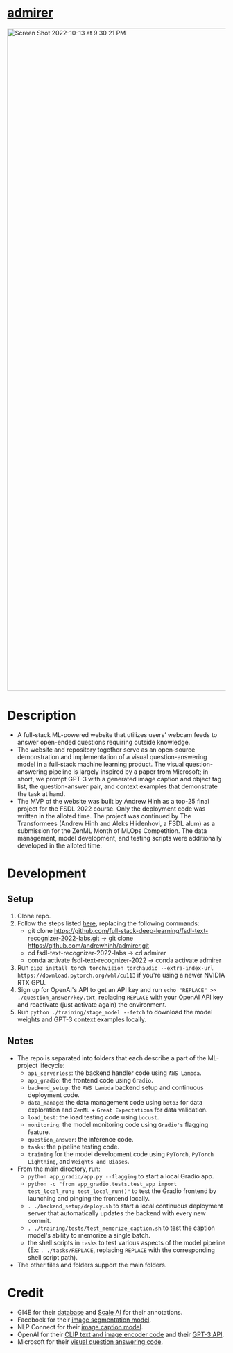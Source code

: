 # [admirer](https://admirer.loca.lt/)
<img width="1525" alt="Screen Shot 2022-10-13 at 9 30 21 PM" src="https://user-images.githubusercontent.com/40700820/195763037-1f5ca861-3eac-4338-8785-f6f16da79ad5.png">

# Description
- A full-stack ML-powered website that utilizes users’ webcam feeds to answer open-ended questions requiring outside knowledge.
- The website and repository together serve as an open-source demonstration and implementation of a visual question-answering model in a full-stack machine learning product. The visual question-answering pipeline is largely inspired by a paper from Microsoft; in short, we prompt GPT-3 with a generated image caption and object tag list, the question-answer pair, and context examples that demonstrate the task at hand.
- The MVP of the website was built by Andrew Hinh as a top-25 final project for the FSDL 2022 course. Only the deployment code was written in the alloted time. The project was continued by The Transformees (Andrew Hinh and Aleks Hiidenhovi, a FSDL alum) as a submission for the ZenML Month of MLOps Competition. The data management, model development, and testing scripts were additionally developed in the alloted time.

# Development
## Setup
1. Clone repo.
2. Follow the steps listed [here](https://github.com/full-stack-deep-learning/fsdl-text-recognizer-2022-labs/tree/main/setup#local), replacing the following commands:
    - git clone https://github.com/full-stack-deep-learning/fsdl-text-recognizer-2022-labs.git -> git clone https://github.com/andrewhinh/admirer.git
    - cd fsdl-text-recognizer-2022-labs -> cd admirer
    - conda activate fsdl-text-recognizer-2022 -> conda activate admirer
3. Run `pip3 install torch torchvision torchaudio --extra-index-url https://download.pytorch.org/whl/cu113` if you're using a newer NVIDIA RTX GPU.
4. Sign up for OpenAI's API to get an API key and run `echo "REPLACE" >> ./question_answer/key.txt`, replacing `REPLACE` with your OpenAI API key and reactivate (just activate again) the environment.
5. Run `python ./training/stage_model --fetch` to download the model weights and GPT-3 context examples locally.
## Notes
- The repo is separated into folders that each describe a part of the ML-project lifecycle:
    - `api_serverless`: the backend handler code using `AWS Lambda`.
    - `app_gradio`: the frontend code using `Gradio`.
    - `backend_setup`: the `AWS Lambda` backend setup and continuous deployment code.
    - `data_manage`: the data management code using `boto3` for data exploration and `ZenML` + `Great Expectations` for data validation.
    - `load_test`: the load testing code using `Locust`.
    - `monitoring`: the model monitoring code using `Gradio's` flagging feature.
    - `question_answer`: the inference code.
    - `tasks`: the pipeline testing code.
    - `training` for the model development code using `PyTorch`, `PyTorch Lightning`, and `Weights and Biases`.
- From the main directory, run:
    - `python app_gradio/app.py --flagging` to start a local Gradio app.
    - `python -c "from app_gradio.tests.test_app import test_local_run; test_local_run()"` to test the Gradio frontend by launching and pinging the frontend locally.
    - `. ./backend_setup/deploy.sh` to start a local continuous deployment server that automatically updates the backend with every new commit.
    - `. ./training/tests/test_memorize_caption.sh` to test the caption model's ability to memorize a single batch.
    - the shell scripts in `tasks` to test various aspects of the model pipeline (Ex: `. ./tasks/REPLACE`, replacing `REPLACE` with the corresponding shell script path).
- The other files and folders support the main folders.

# Credit
- GI4E for their [database](https://www.unavarra.es/gi4e/databases/gi4e/?languageId=1) and [Scale AI](https://scale.com/) for their annotations.
- Facebook for their [image segmentation model](https://huggingface.co/facebook/detr-resnet-50-panoptic).
- NLP Connect for their [image caption model](https://huggingface.co/nlpconnect/vit-gpt2-image-captioning).
- OpenAI for their [CLIP text and image encoder code](https://huggingface.co/openai/clip-vit-base-patch16) and their [GPT-3 API](https://openai.com/api/).
- Microsoft for their [visual question answering code](https://github.com/microsoft/PICa).
